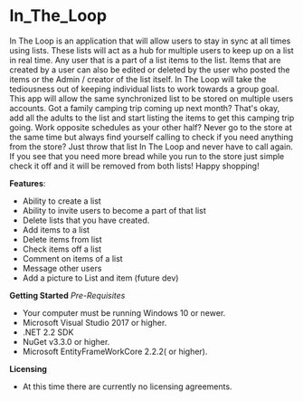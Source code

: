 # In_The_Loop
In The Loop is an application that will allow users to stay in sync at all times using lists. These lists will act as a hub for multiple users to keep up on a list in real time. Any user that is a part of a list items to the list. Items that are created by a user can also be edited or deleted by the user who posted the items or the Admin / creator of the list itself. In The Loop will take the tediousness out of keeping individual lists to work towards a group goal. This app will allow the same synchronized list to be stored on multiple users accounts. Got a family camping trip coming up next month? That's okay, add all the adults to the list and start listing the items to get this camping trip going. Work opposite schedules as your other half? Never go to the store at the same time but always find yourself calling to check if you need anything from the store? Just throw that list In The Loop and never have to call again. If you see that you need more bread while you run to the store just simple check it off and it will be removed from both lists! Happy shopping!

**Features**:
- Ability to create a list
- Ability to invite users to become a part of that list
- Delete lists that you have created. 
- Add items to a list
- Delete items from list
- Check items off a list
- Comment on items of a list
- Message other users
- Add a picture to List and item (future dev)

**Getting Started**
  *Pre-Requisites*
  - Your computer must be running Windows 10 or newer.
  - Microsoft Visual Studio 2017 or higher.
  - .NET 2.2 SDK
  - NuGet v3.3.0 or higher.
  - Microsoft EntityFrameWorkCore 2.2.2( or higher).
 
**Licensing**
  - At this time there are currently no licensing agreements.
